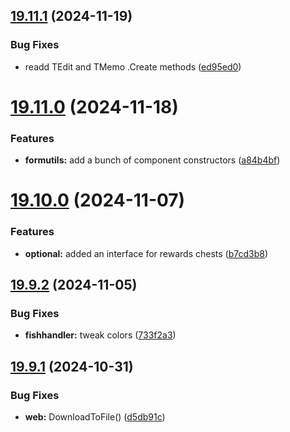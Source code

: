 ## [19.11.1](https://github.com/Torwent/WaspLib/compare/v19.11.0...v19.11.1) (2024-11-19)


### Bug Fixes

* readd TEdit and TMemo .Create methods ([ed95ed0](https://github.com/Torwent/WaspLib/commit/ed95ed07ebb6d42f558eb20fb6b80a86390b5b70))



# [19.11.0](https://github.com/Torwent/WaspLib/compare/v19.10.0...v19.11.0) (2024-11-18)


### Features

* **formutils:** add a bunch of component constructors ([a84b4bf](https://github.com/Torwent/WaspLib/commit/a84b4bf5aa16581a42a5ca02c73aa075f3f60d14))



# [19.10.0](https://github.com/Torwent/WaspLib/compare/v19.9.2...v19.10.0) (2024-11-07)


### Features

* **optional:** added an interface for rewards chests ([b7cd3b8](https://github.com/Torwent/WaspLib/commit/b7cd3b8a2bec98e3934b40ffe0a227bea9ab8acc))



## [19.9.2](https://github.com/Torwent/WaspLib/compare/v19.9.1...v19.9.2) (2024-11-05)


### Bug Fixes

* **fishhandler:** tweak colors ([733f2a3](https://github.com/Torwent/WaspLib/commit/733f2a3c0512212ab653a02c2b203d5860fb3d3e))



## [19.9.1](https://github.com/Torwent/WaspLib/compare/v19.9.0...v19.9.1) (2024-10-31)


### Bug Fixes

* **web:** DownloadToFile() ([d5db91c](https://github.com/Torwent/WaspLib/commit/d5db91cd948cb5c3479233516153c005343ee145))



